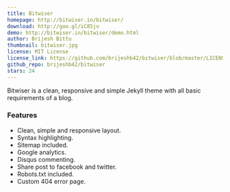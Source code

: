 ```yaml
---
title: Bitwiser
homepage: http://bitwiser.in/bitwiser/
download: http://goo.gl/iC85jv
demo: http://bitwiser.in/bitwiser/demo.html
author: Brijesh Bittu
thumbnail: bitwiser.jpg
license: MIT License
license_link: https://github.com/brijeshb42/bitwiser/blob/master/LICENSE
github_repo: brijeshb42/bitwiser
stars: 24
---
```


Bitwiser is a clean, responsive and simple Jekyll theme with all basic
requirements of a blog.

### Features

* Clean, simple and responsive layout.
* Syntax highlighting.
* Sitemap included.
* Google analytics.
* Disqus commenting.
* Share post to facebook and twitter.
* Robots.txt included.
* Custom 404 error page.

